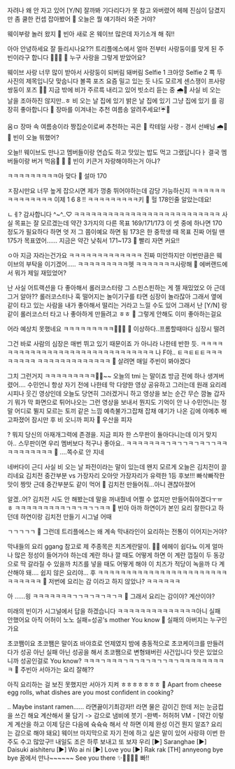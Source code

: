 자려나
왜 안 자고 있어
[Y/N] 잘까봐
기다리다가
못 참고 와버렸어
헤헤
진심이 담겼지만
좀 쿨한 컨셉 잡아봤어
🌊 오늘은 뭘 얘기하러 와준 거야?

웨이부랑 놀러 왔지
🌊 빈아 새로 온 웨이브 많은데 자기소개 해 줘!!

아아 안녕하세요 잘 들리시나요??!
트리플에스에서
얼마 전부터 사랑둥이를 맞게 된
주빈이라구 합니다
🤍🤍🤍
🌊 누구 사랑을 그렇게 받았어요?

웨이브 사랑 너무 많이 받아서
사랑둥이 되버림
돼버림
Selfie 1
크아앙
Selfie 2
뾱
두 사진의 제목입니닷
맞숩니다 볼콕 포즈
요즘 밀고 있는 듯
나도 모르게
센스쟁이
프사랑 쌍둥이 포즈 ✌🏻
지금 밖에 비가
주르륵 내리고 있어
빗소리 듣는 중
🌧️🤍
사실 비 오는 날을 조아하진 않지만..ㅎ
비 오는 날 집에 있기
밝은 날 집에 있기
그냥 집에 있기
를 굉장히 좋아합니다
🌊 장마를 이겨내는 추천 여름송 알려주세요!☔️🤍

움ㅁ 장마 속 여름송이라
짱집순이로써
추천하는 곡은
🎵 칵테일 사랑 - 경서 선배님 🌧️🤍
🌊 빈이 오늘 뭐했어?

오늘!! 웨이브도 만나고 멤버들이랑 연습도 하고 맛있는 밥도 먹고
그랬답니다ㅏ
결국 멤버들이랑 버거 먹음🍔
🌊 🌊 빈이 키큰거 자랑해야하는거 아냐?

ㅋㅋㅋㅋㅋㅋㅋㅋㅋ아 맞다
🌊 설마 170

ㅈ잠시만요 너무 높게 잡으시면
제가 껑충 뛰어야하는데
감당 가능하신지
ㅋㅋㅋㅋㅋㅋㅋㅋㅋㅋㅋㅋㅋㅋ
이제
1
6
8
!!
ㅋㅋㅋㅋㅋㅋㅋㅋㅋ키
🌊 헐 178인줄 알았는데요!

ㄴㅔ?
감사합니다 ^~^..♡
ㅋㅋㅋㅋㅋㅋㅋㅋㅋㅋㅋㅋㅋㅋㅋㅋㅋㅋㅋㅋㅋㅋㅋㅋㅋㅋ
사실 목표는 잘 모르겠는데
약간 3가지의 다른 목표
169/171/173
이 셋 중에 하나면
170 정도가 필요하다 하면
엇 저 그 쯤이예요 하면 됨
173은 한 중학생 때 목표
진짜 어릴 땐
175가 목표였어……
지금은 약간 낮춰서
171~173
🌊 빨리 자면 커요!!

ㅇ아 지금 자라는건가요
ㅋㅋㅋㅋㅋㅋㅋㅋㅋㅋㅋㅋㅋ
진짜 미안하지만 이번만큼은 웨이브의 부탁을 이기겠어…..
ㅋㅋㅋㅋㅋㅋㅋㅋㅋ헷
ㅋㅋㅋㅋㅋㅋㅋ사랑해
🌊 에버랜드에서 뭐가 제일 재밌었어?

난 사실 어트랙션을 다 좋아해서
롤러코스터랑 그 스핀스핀하는 게
젤 재밌었오
아 근데 그거 알아??
롤러코스터나 훅 떨어지는 놀이기구를 타면 심장이 놀라잖아
그래서 옆에 같이 타고 있는 사람을 내가 좋아해서 떨리는 거라고 느낄 수도 있어
그래서 난
[Y/N] 랑 같이 롤러코스터 타고
나 좋아하게 만들려고
ㅎㅎ
🌊 그렇게 안해도 이미 좋아하는걸요

어라 예상치 못했네요
ㅋㅋㅋㅋㅋㅋㅋㅋㅋ🤍🤍🤍
🌊 이상하다..프롬할때마다 심장시 떨려

그건 바로
사람의 심장은 매번 뛰고 있기 때문이죠
가 아니라 나한테 반한 듯.
ㅋㅋㅋㅋㅋㅋㅋㅋㅋㅋㅋㅋㅋㅋㅋㅋㅋㅋㅋㅋㅋㅋㅋㅋㅋㅋㅋㅋㅋㅋ
나 F야..
ㅌㅋㅌㅌㅌㅋㅋㅋㅋㅋㅋㅋㅋ
ㅋㅋㅋㅋㅋㅋㅋㅋㅋㅋㅋㅋㅋ
🌊 살려면 매일 주빈이 봐야겠다

그치 그런거지
ㅋㅋㅋㅋㅋㅋㅋㅋㅋ🫶🏻~~
오늘의 tmi
는 말이죠
방금 전에 하나 생겨버렸어….
수민언니 항상 자기 전에 나한테 막 다양한 영상 공유하고 그러는데
원래 요리레시피나 웃긴 영상인데
오늘도 당연히 그러겠거니 하고
영상을 보는 순간
무슨 깜놀
갑자기 뭐가 막
화면으로 튀어나오는
그런 영상을 보내서
뭔지도 기억이 안 나
수민언니는
정말 어디로 뛸지 모르는 토끼 같은 느낌
예측불가그잡채
잡채 얘기가 나온 김에
야메추
배고파졌어 잠시만
후
비 오니까
피자
🌊 우산을 피자

? 뭐지
당신의 아재개그력에 존경을.
지금 피자 한 스무판이 돌아다니는데
이거 맞지
아.. 스무판이면
우리 멤버보다 적구나
좋아요..
ㅋㅋㅋㅋㅋㅋㅋㄱㅋㄱㄱㅋㄱㅋㄱㄱㅋㅋㅋㅋㅋㅋㅋㅋㅋㅋ
🌊 ....쪽수로 안 지네

네버다이
근디 사실
비 오는 날 파전이라는 말이 있는데
왠지 모르게 오늘은 김치전이 끌리네요
김치전 중간부분 vs 가장자리
오아앗
가장자리가 유력한 1등 후보!!!
빠삭빠작한 맛이
짱맛
근데 중간부분도 같이 먹어
🌊 김치전 만들어줘...아니 괜찮아졌어

알겠..어?
김치전 시도 안 해봤는데
말을 꺼내줬네
어쩔 수 없지만 만들어줘야겠다ㅜㅠㅎ
ㅋㅋㅋㅋㅋㅋㅋㅋㅋㄱㅋㄱㅋㄱㄱㅋㅋ
🌊 빈아 아까 하연이가 본인 요리 잘한다고 하던데 하연이랑 김치전 만들기 시그널 어때

ㄱㄱㄱㄱㄱ
🌊 그런데 트리플에스는 왜 계속 막내라인이 요리하는 전통이 이어지는거야?

막내들의 요리 ggang
참고로 제 주종목은
치즈계란말이.
🧀🍳
에헤이
쉽다뇨
이게 얼마나
많은 정성이 들어가야
하는데
계란 하나 깔 때도
어떻게 하면 이 계란 껍질이 두 동강으로 딱 갈라질 수 있을까
치즈를 넣을 때도
어떻게 해야 이 치즈가 적당이 녹을까
다 계산해야 돼….
쉽지 않은 요리야… 후
ㅋㅋㅋㅋㅋㅋㅋㅋㅋㅋㅋㅋㅋㅋㅋㅋㅋㅋㅋㅋㅋㅋㅋㅋㅋㅋㅋㅋㅋ
🌊 저번에 요리는 감 이라고 하지 않았나? ㅋㅋㅋㅋㅋㅋ

아
……읭
ㅋㅋㅋㅋㅋㅋㅋㄱㄱㅋㄱㅋㄱㅋㄱㅋ
🌊 그래서 요리는 감이야? 계산이야?

미래의 빈이가 시그널에서 답을 하겠습니다
ㅋㅋㅋㅋㅋㅋㅋㅋㅋㅋㅋㅋㅋㅋ아니
실패 안했어요 아직
어허이 노노
실패=성공’s mother
You know
🌊 실패의 아버지는 누구인가요

초코쨈이요
초코쨈은 말이죠
바야흐로
언제였지
밤에 충동적으로 초코케이크를 만들려다가 성공 아닌 실패 아닌 성공을 해서
초코쨈으로 변형돼버린 사건입니다
맛은 있었으니까
성공인걸로
You know?
ㅋㅋㅋㄱㅋㅋㅋㄱㅋㄱㅋㄱㅋㄱㄱㅋㄱㅋㅋㅋㅋㅋㅋㅋㅋㅋ
🌊 주빈아 서아가는 요리 잘해??

아직 요리하는 걸 보진 못했지만
서아가 지켜
ㅎㅎㅎㅎㅎㅎㅎ
🌊 Apart from cheese egg rolls, what dishes are you most confident in cooking?

.. Maybe instant ramen……
라면끓이기최강자!!
라면 물은 감이긴 한데
저는 눈금컵을 쓰긴 해요
계산해서 물 담기 -> 감으로 냄비에 붓기
-완벽-
허허허
VM - [약간 이렇게 계산을 하고 이제 담은 다음에 슉슉슉 해서 샥 하면 이제 완성 이건 뭔지 알죠? 요리는 감으로 해야 돼요]
웨이브
마지막으로 자기 전에 하고 싶은 말이 있어
사랑햐
이번 한 주도 수고 많았구!! 내일도 조은 하루 보내고 또 보쟈 우리
[▶] Saranghae
[▶] Daisuki aishiteru
[▶] Wo ai ni 
[▶] Love you
[▶] Rak rak [TH] annyeong bye bye
꿈에서 만나~~~~~~
See you there
✨🤍🫶🏻🎀
빠!!